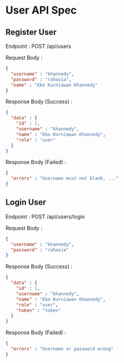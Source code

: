 # User API Spec

## Register User

Endpoint : POST /api/users

Request Body :

```json
{
  "username" : "khannedy",
  "password" : "rahasia",
  "name" : "Eko Kurniawan Khannedy"
}
```

Response Body (Success) :

```json
{
  "data" : {
    "id" : 1,
    "username" : "khannedy",
    "name" : "Eko Kurniawan Khannedy",
    "role" : "user"
  }
}
```

Response Body (Failed) :

```json
{
  "errors" : "Username must not blank, ..."
}
```

## Login User

Endpoint : POST /api/users/login

Request Body :

```json
{
  "username" : "khannedy",
  "password" : "rahasia"
}
```

Response Body (Success) :

```json
{
  "data" : {
    "id" : 1,
    "username" : "khannedy",
    "name" : "Eko Kurniawan Khannedy",
    "role" : "user",
    "token" : "token"
  }
}
```

Response Body (Failed) :

```json
{
  "errors" : "Username or password wrong"
}
```
